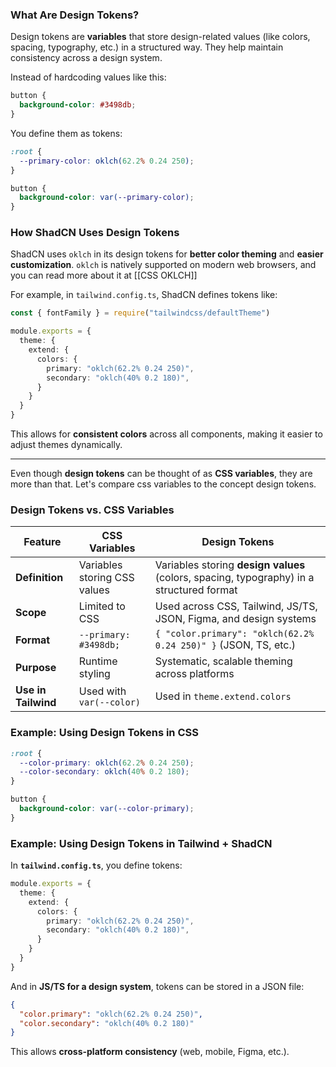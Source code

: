 ### **What Are Design Tokens?**

Design tokens are **variables** that store design-related values (like colors, spacing, typography, etc.) in a structured way. They help maintain consistency across a design system.

Instead of hardcoding values like this:

```css
button {
  background-color: #3498db;
}
```

You define them as tokens:

```css
:root {
  --primary-color: oklch(62.2% 0.24 250);
}

button {
  background-color: var(--primary-color);
}
```

### **How ShadCN Uses Design Tokens**

ShadCN uses `oklch` in its design tokens for **better color theming** and **easier customization**. `oklch` is natively supported on modern web browsers, and you can read more about it at [[CSS OKLCH]]

For example, in `tailwind.config.ts`, ShadCN defines tokens like:

```ts
const { fontFamily } = require("tailwindcss/defaultTheme")

module.exports = {
  theme: {
    extend: {
      colors: {
        primary: "oklch(62.2% 0.24 250)",
        secondary: "oklch(40% 0.2 180)",
      }
    }
  }
}
```

This allows for **consistent colors** across all components, making it easier to adjust themes dynamically.

---

Even though **design tokens** can be thought of as **CSS variables**, they are more than that. Let's compare css variables to the concept design tokens.

### **Design Tokens vs. CSS Variables**

| Feature             | CSS Variables                | Design Tokens                                                                            |
| ------------------- | ---------------------------- | ---------------------------------------------------------------------------------------- |
| **Definition**      | Variables storing CSS values | Variables storing **design values** (colors, spacing, typography) in a structured format |
| **Scope**           | Limited to CSS               | Used across CSS, Tailwind, JS/TS, JSON, Figma, and design systems                        |
| **Format**          | `--primary: #3498db;`        | `{ "color.primary": "oklch(62.2% 0.24 250)" }` (JSON, TS, etc.)                          |
| **Purpose**         | Runtime styling              | Systematic, scalable theming across platforms                                            |
| **Use in Tailwind** | Used with `var(--color)`     | Used in `theme.extend.colors`                                                            |

### **Example: Using Design Tokens in CSS**

```css
:root {
  --color-primary: oklch(62.2% 0.24 250);
  --color-secondary: oklch(40% 0.2 180);
}

button {
  background-color: var(--color-primary);
}
```

### **Example: Using Design Tokens in Tailwind + ShadCN**

In **`tailwind.config.ts`**, you define tokens:

```ts
module.exports = {
  theme: {
    extend: {
      colors: {
        primary: "oklch(62.2% 0.24 250)",
        secondary: "oklch(40% 0.2 180)",
      }
    }
  }
}
```

And in **JS/TS for a design system**, tokens can be stored in a JSON file:

```json
{
  "color.primary": "oklch(62.2% 0.24 250)",
  "color.secondary": "oklch(40% 0.2 180)"
}
```

This allows **cross-platform consistency** (web, mobile, Figma, etc.).


